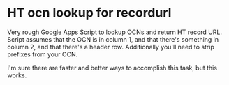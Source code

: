 # HT ocn lookup for recordurl
 Very rough Google Apps Script to lookup OCNs and return HT record URL. Script assumes that the OCN is in column 1, and that there's something in column 2, and that there's a header row. Additionally you'll need to strip prefixes from your OCN.

 I'm sure there are faster and better ways to accomplish this task, but this works.
